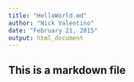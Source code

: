 ```yaml
---
title: "HelloWorld.md"
author: "Nick Valentino"
date: "February 21, 2015"
output: html_document
---
```


## This is a markdown file